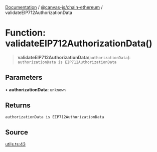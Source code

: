 [Documentation](../../../index.md) / [@canvas-js/chain-ethereum](../index.md) / validateEIP712AuthorizationData

# Function: validateEIP712AuthorizationData()

> **validateEIP712AuthorizationData**(`authorizationData`): `authorizationData is EIP712AuthorizationData`

## Parameters

• **authorizationData**: `unknown`

## Returns

`authorizationData is EIP712AuthorizationData`

## Source

[utils.ts:43](https://github.com/canvasxyz/canvas/blob/4c6b729f/packages/chain-ethereum/src/utils.ts#L43)

